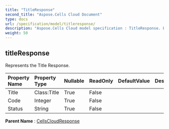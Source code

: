```yaml
---
title: "TitleResponse"
second_title: "Aspose.Cells Cloud Document"
type: docs
url: /specification/model/titleresponse/
description: "Aspose.Cells Cloud model specification : TitleResponse. Effortlessly handle Excel and other spreadsheet documents with features like opening, generating, editing, splitting, merging, comparing, and converting."
weight: 50
---
```


## **titleResponse**

Represents the Title Response. 

| Property Name | Property Type | Nullable |  ReadOnly | DefaultValue | Description | 
| :- | :- | :- |:- |  :- | :- |
| Title | Class:Title | True |  False |  |  |  
| Code | Integer | True |  False |  |  |  
| Status | String | True |  False |  |  |  

**Parent Name** : [CellsCloudResponse](cellscloudresponse)

